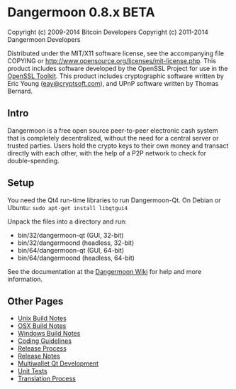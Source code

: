 Dangermoon 0.8.x BETA
====================

Copyright (c) 2009-2014 Bitcoin Developers
Copyright (c) 2011-2014 Dangermoon Developers

Distributed under the MIT/X11 software license, see the accompanying
file COPYING or http://www.opensource.org/licenses/mit-license.php.
This product includes software developed by the OpenSSL Project for use in the [OpenSSL Toolkit](http://www.openssl.org/). This product includes
cryptographic software written by Eric Young ([eay@cryptsoft.com](mailto:eay@cryptsoft.com)), and UPnP software written by Thomas Bernard.


Intro
---------------------
Dangermoon is a free open source peer-to-peer electronic cash system that is
completely decentralized, without the need for a central server or trusted
parties.  Users hold the crypto keys to their own money and transact directly
with each other, with the help of a P2P network to check for double-spending.


Setup
---------------------
You need the Qt4 run-time libraries to run Dangermoon-Qt. On Debian or Ubuntu:
	`sudo apt-get install libqtgui4`

Unpack the files into a directory and run:

- bin/32/dangermoon-qt (GUI, 32-bit)
- bin/32/dangermoond (headless, 32-bit)
- bin/64/dangermoon-qt (GUI, 64-bit)
- bin/64/dangermoond (headless, 64-bit)

See the documentation at the [Dangermoon Wiki](http://dangermoon.info)
for help and more information.


Other Pages
---------------------
- [Unix Build Notes](build-unix.md)
- [OSX Build Notes](build-osx.md)
- [Windows Build Notes](build-msw.md)
- [Coding Guidelines](coding.md)
- [Release Process](release-process.md)
- [Release Notes](release-notes.md)
- [Multiwallet Qt Development](multiwallet-qt.md)
- [Unit Tests](unit-tests.md)
- [Translation Process](translation_process.md)
